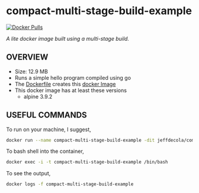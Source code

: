 # compact-multi-stage-build-example

[![Docker Pulls](https://badgen.net/docker/pulls/jeffdecola/compact-multi-stage-build-example?icon=docker&label=pulls)](https://hub.docker.com/r/jeffdecola/compact-multi-stage-build-example)

_A lite docker image built using a multi-stage build._

## OVERVIEW

* Size: 12.9 MB
* Runs a simple hello program compiled using go
* The
  [Dockerfile](https://github.com/JeffDeCola/my-docker-image-builds/blob/master/linux/compact-multi-stage-build-example/Dockerfile)
  creates this
  [docker Image](https://hub.docker.com/r/jeffdecola/compact-multi-stage-build-example)
* This docker image has at least these versions
  * alpine 3.9.2

## USEFUL COMMANDS

To run on your machine, I suggest,

```bash
docker run --name compact-multi-stage-build-example -dit jeffdecola/compact-multi-stage-build-example
```

To bash shell into the container,

```bash
docker exec -i -t compact-multi-stage-build-example /bin/bash
```

To see the output,

```bash
docker logs -f compact-multi-stage-build-example
```
